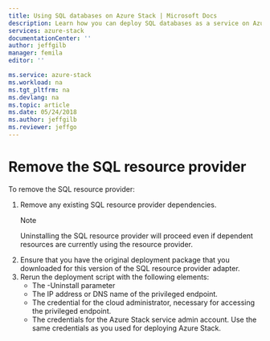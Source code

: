 ```yaml
---
title: Using SQL databases on Azure Stack | Microsoft Docs
description: Learn how you can deploy SQL databases as a service on Azure Stack and the quick steps to deploy the SQL Server resource provider adapter.
services: azure-stack
documentationCenter: ''
author: jeffgilb
manager: femila
editor: ''

ms.service: azure-stack
ms.workload: na
ms.tgt_pltfrm: na
ms.devlang: na
ms.topic: article
ms.date: 05/24/2018
ms.author: jeffgilb
ms.reviewer: jeffgo
---
```


# Remove the SQL resource provider
To remove the SQL resource provider:

1. Remove any existing SQL resource provider dependencies.
    > [!NOTE]
    > Uninstalling the SQL resource provider will proceed even if dependent resources are currently using the resource provider. 
2. Ensure that you have the original deployment package that you downloaded for this version of the SQL resource provider adapter.
3. Rerun the deployment script with the following elements:
    - The -Uninstall parameter
    - The IP address or DNS name of the privileged endpoint.
    - The credential for the cloud administrator, necessary for accessing the privileged endpoint.
    - The credentials for the Azure Stack service admin account. Use the same credentials as you used for deploying Azure Stack.


